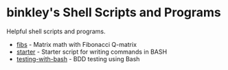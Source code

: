 # binkley's Shell Scripts and Programs

Helpful shell scripts and programs.

* [fibs](fibs) - Matrix math with Fibonacci Q-matrix
* [starter](starter/README.md) - Starter script for writing commands in BASH
* [testing-with-bash](testing-with-bash/README.md) - BDD testing using Bash
